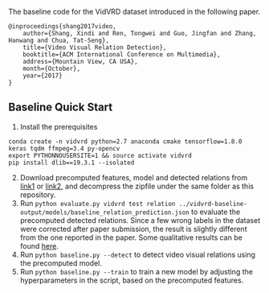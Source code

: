 The baseline code for the VidVRD dataset introduced in the following paper.
```
@inproceedings{shang2017video,
    author={Shang, Xindi and Ren, Tongwei and Guo, Jingfan and Zhang, Hanwang and Chua, Tat-Seng},
    title={Video Visual Relation Detection},
    booktitle={ACM International Conference on Multimedia},
    address={Mountain View, CA USA},
    month={October},
    year={2017}
}
```

## Baseline Quick Start
1. Install the prerequisites
```
conda create -n vidvrd python=2.7 anaconda cmake tensorflow=1.8.0 keras tqdm ffmpeg=3.4 py-opencv
export PYTHONNOUSERSITE=1 && source activate vidvrd
pip install dlib==19.3.1 --isolated
``` 
2. Download precomputed features, model and detected relations from [link1](https://lms.comp.nus.edu.sg/research/public_data/vidvrd/vidvrd-baseline-output.zip) or [link2](http://dl.nextcenter.org/public/imagenet-vidvrd/vidvrd-baseline-output.zip), and decompress the zipfile under the same folder as this repository.
3. Run `python evaluate.py vidvrd test relation ../vidvrd-baseline-output/models/baseline_relation_prediction.json` to evaluate the precomputed detected relations. Since a few wrong labels in the dataset were corrected after paper submission, the result is slightly different from the one reported in the paper. Some qualitative results can be found [here](http://mm.zl.io).
4. Run `python baseline.py --detect` to detect video visual relations using the precomputed model.
5. Run `python baseline.py --train` to train a new model by adjusting the hyperparameters in the script, based on the precomputed features.
